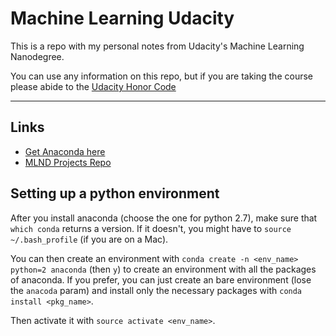 # Machine Learning Udacity

This is a repo with my personal notes from Udacity's Machine Learning Nanodegree.

You can use any information on this repo, but if you are taking the course please abide to the [Udacity Honor Code](https://udacity.zendesk.com/hc/en-us/articles/210667103-What-is-the-Udacity-Honor-Code-)

- - -

## Links

- [Get Anaconda here](https://www.continuum.io/downloads)
- [MLND Projects Repo](https://github.com/udacity/machine-learning)

## Setting up a python environment

After you install anaconda (choose the one for python 2.7), make sure that `which conda` returns a version. If it doesn't, you might have to `source ~/.bash_profile` (if you are on a Mac).

You can then create an environment with `conda create -n <env_name> python=2 anaconda` (then `y`) to create an environment with all the packages of anaconda. If you prefer, you can just create an bare environment (lose the `anacoda` param) and install only the necessary packages with `conda install <pkg_name>`.

Then activate it with `source activate <env_name>`.
